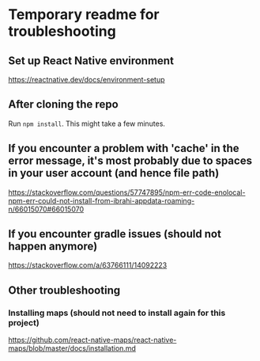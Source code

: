 # Temporary readme for troubleshooting

## Set up React Native environment
https://reactnative.dev/docs/environment-setup

## After cloning the repo
Run <code>npm install</code>. This might take a few minutes.

## If you encounter a problem with 'cache' in the error message, it's most probably due to spaces in your user account (and hence file path)
https://stackoverflow.com/questions/57747895/npm-err-code-enolocal-npm-err-could-not-install-from-ibrahi-appdata-roaming-n/66015070#66015070

## If you encounter gradle issues (should not happen anymore)
https://stackoverflow.com/a/63766111/14092223

## Other troubleshooting 
### Installing maps (should not need to install again for this project)
https://github.com/react-native-maps/react-native-maps/blob/master/docs/installation.md
